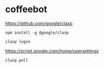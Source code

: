 # coffeebot

https://github.com/google/clasp

`npm install -g @google/clasp`

`clasp login`

https://script.google.com/home/usersettings


`clasp pull`